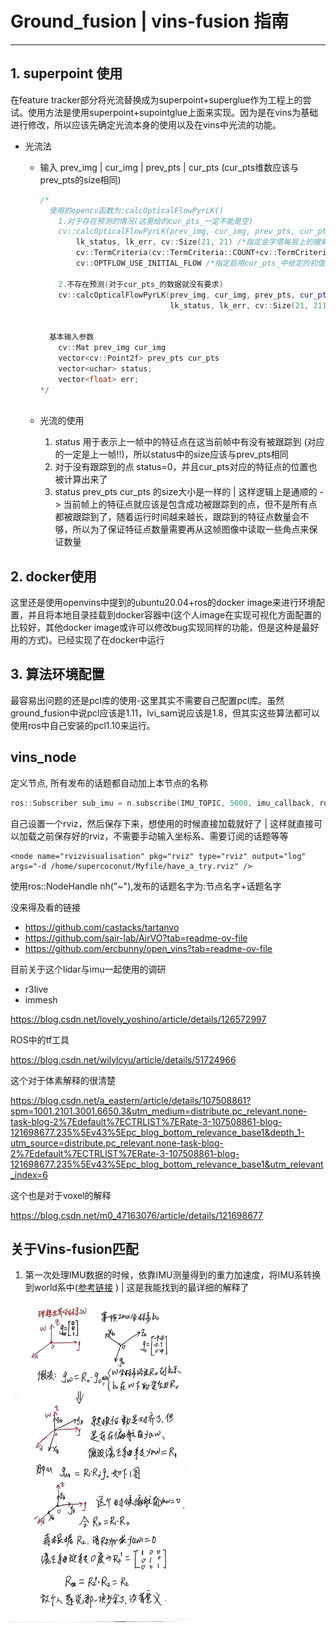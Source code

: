 # Ground_fusion | vins-fusion 指南

****

## 1. superpoint 使用

在feature tracker部分将光流替换成为superpoint+superglue作为工程上的尝试。使用方法是使用superpoint+supointglue上面来实现。因为是在vins为基础进行修改，所以应该先确定光流本身的使用以及在vins中光流的功能。

- 光流法

    - 输入 prev_img |  cur_img  | prev_pts  | cur_pts (cur_pts维数应该与prev_pts的size相同)

        ```CPP
        /*
          使用的opencv函数为:calcOpticalFlowPyrLK()
            1.对于存在预测的情况(这里给的cur_pts_一定不能是空)
            cv::calcOpticalFlowPyrLK(prev_img, cur_img, prev_pts, cur_pts_ /*输出的追踪结果，允许给出初值*/, 
                lk_status, lk_err, cv::Size(21, 21) /*指定金字塔每层上的搜索窗口的size*/, 1 /*指定金字塔层数为2层*/, 
                cv::TermCriteria(cv::TermCriteria::COUNT+cv::TermCriteria::EPS, 30, 0.01) /*指定搜索的终止条件*/, 
                cv::OPTFLOW_USE_INITIAL_FLOW /*指定启用cur_pts_中给定的初值，以便加速搜索*/ );
        	
            2.不存在预测(对于cur_pts_的数据就没有要求)
            cv::calcOpticalFlowPyrLK(prev_img, cur_img, prev_pts, cur_pts_, 
                                     lk_status, lk_err, cv::Size(21, 21), 3);
        
                
          基本输入参数
          	cv::Mat prev_img cur_img
            vector<cv::Point2f> prev_pts cur_pts
            vector<uchar> status;
            vector<float> err;
        */ 
          
        
        
        ```

    - 光流的使用

        1. status 用于表示上一帧中的特征点在这当前帧中有没有被跟踪到 (对应的一定是上一帧!!)，所以status中的size应该与prev_pts相同
        2. 对于没有跟踪到的点 status=0，并且cur_pts对应的特征点的位置也被计算出来了
        3. status prev_pts cur_pts 的size大小是一样的 | 这样逻辑上是通顺的 -> 当前帧上的特征点就应该是包含成功被跟踪到的点，但不是所有点都被跟踪到了，随着运行时间越来越长，跟踪到的特征点数量会不够，所以为了保证特征点数量需要再从这帧图像中读取一些角点来保证数量







## 2. docker使用

这里还是使用openvins中提到的ubuntu20.04+ros的docker image来进行环境配置，并且将本地目录挂载到docker容器中(这个人image在实现可视化方面配置的比较好，其他docker image或许可以修改bug实现同样的功能，但是这种是最好用的方式)。已经实现了在docker中运行



## 3. 算法环境配置

最容易出问题的还是pcl库的使用-这里其实不需要自己配置pcl库。虽然ground_fusion中说pcl应该是1.11，lvi_sam说应该是1.8，但其实这些算法都可以使用ros中自己安装的pcl1.10来运行。





## vins_node

定义节点, 所有发布的话题都自动加上本节点的名称

```cpp
ros::Subscriber sub_imu = n.subscribe(IMU_TOPIC, 5000, imu_callback, ros::TransportHints().tcpNoDelay()); // ros::TransportHints().tcpNoDelay()提示要ros快速处理，方便实时操作
```

自己设置一个rviz，然后保存下来，想使用的时候直接加载就好了 | 这样就直接可以加载之前保存好的rviz，不需要手动输入坐标系、需要订阅的话题等等

```
<node name="rvizvisualisation" pkg="rviz" type="rviz" output="log" args="-d /home/supercoconut/Myfile/have_a_try.rviz" />
```





使用ros::NodeHandle nh("~"),发布的话题名字为:节点名字+话题名字







没来得及看的链接

- https://github.com/castacks/tartanvo
- https://github.com/sair-lab/AirVO?tab=readme-ov-file
- https://github.com/ercbunny/open_vins?tab=readme-ov-file







目前关于这个lidar与imu一起使用的调研

- r3live
- immesh

https://blog.csdn.net/lovely_yoshino/article/details/126572997

ROS中的tf工具

https://blog.csdn.net/wilylcyu/article/details/51724966



这个对于体素解释的很清楚

https://blog.csdn.net/a_eastern/article/details/107508861?spm=1001.2101.3001.6650.3&utm_medium=distribute.pc_relevant.none-task-blog-2%7Edefault%7ECTRLIST%7ERate-3-107508861-blog-121698677.235%5Ev43%5Epc_blog_bottom_relevance_base1&depth_1-utm_source=distribute.pc_relevant.none-task-blog-2%7Edefault%7ECTRLIST%7ERate-3-107508861-blog-121698677.235%5Ev43%5Epc_blog_bottom_relevance_base1&utm_relevant_index=6

这个也是对于voxel的解释

https://blog.csdn.net/m0_47163076/article/details/121698677















## 关于Vins-fusion匹配

1. 第一次处理IMU数据的时候，依靠IMU测量得到的重力加速度，将IMU系转换到world系中([参考链接](https://blog.csdn.net/hltt3838/article/details/109514591?ops_request_misc=%257B%2522request%255Fid%2522%253A%2522171342390616800215050781%2522%252C%2522scm%2522%253A%252220140713.130102334..%2522%257D&request_id=171342390616800215050781&biz_id=0&utm_medium=distribute.pc_search_result.none-task-blog-2~all~baidu_landing_v2~default-1-109514591-null-null.142^v100^pc_search_result_base6&utm_term=Eigen%3A%3AQuaterniond%3A%3AFromTwoVectors%28ng1%2C%20ng2%29.toRotationMatrix%28%29%3B&spm=1018.2226.3001.4187) ) | 这是我能找到的最详细的解释了

<img src="figure/watermark,type_ZmFuZ3poZW5naGVpdGk,shadow_10,text_aHR0cHM6Ly9ibG9nLmNzZG4ubmV0L2hsdHQzODM4,size_16,color_FFFFFF,t_70.png" alt="img" style="zoom: 50%;" />







